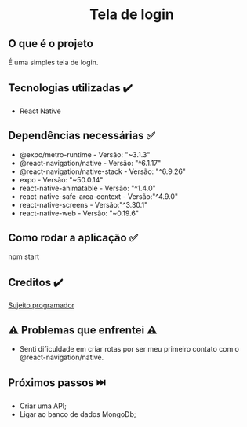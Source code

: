 <h1 align="center"> Tela de login </h1>

## O que é o projeto
 É uma simples tela de login.
## Tecnologias utilizadas ✔️
  * React Native

## Dependências necessárias ✅
  * @expo/metro-runtime - Versão: "~3.1.3"
  * @react-navigation/native - Versão: "^6.1.17"
  * @react-navigation/native-stack - Versão: "^6.9.26"
  * expo - Versão: "~50.0.14"
  * react-native-animatable - Versão: "^1.4.0"
  * react-native-safe-area-context - Versão:"^4.9.0"
  * react-native-screens - Versão:"^3.30.1"
  * react-native-web - Versão: "~0.19.6"

## Como rodar a aplicação ✅ 
  npm start
## Creditos ✔️
 [Sujeito programador](https://www.youtube.com/watch?v=GZ_QSVDTQRw&t=1046s)
## ⚠️ Problemas que enfrentei ⚠️ 
 * Senti dificuldade em criar rotas por ser meu primeiro contato com o @react-navigation/native.
## Próximos passos  ⏭️ 
 * Criar uma API;
 * Ligar ao banco de dados MongoDb;
